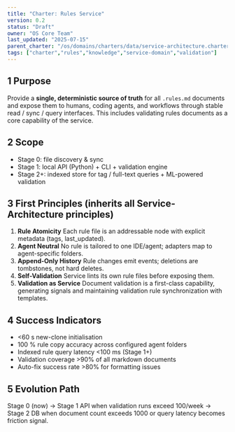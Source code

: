 ```yaml
---
title: "Charter: Rules Service"
version: 0.2
status: "Draft"
owner: "OS Core Team"
last_updated: "2025-07-15"
parent_charter: "/os/domains/charters/data/service-architecture.charter.md"
tags: ["charter","rules","knowledge","service-domain","validation"]
---
```


## 1 Purpose
Provide a **single, deterministic source of truth** for all `.rules.md` documents and expose them to humans, coding agents, and workflows through stable read / sync / query interfaces. This includes validating rules documents as a core capability of the service.

## 2 Scope
* Stage 0: file discovery & sync
* Stage 1: local API (Python) + CLI + validation engine
* Stage 2+: indexed store for tag / full-text queries + ML-powered validation

## 3 First Principles (inherits all Service-Architecture principles)
1. **Rule Atomicity** Each rule file is an addressable node with explicit metadata (tags, last_updated).
2. **Agent Neutral** No rule is tailored to one IDE/agent; adapters map to agent-specific folders.
3. **Append-Only History** Rule changes emit events; deletions are tombstones, not hard deletes.
4. **Self-Validation** Service lints its own rule files before exposing them.
5. **Validation as Service** Document validation is a first-class capability, generating signals and maintaining validation rule synchronization with templates.

## 4 Success Indicators
* <60 s new-clone initialisation
* 100 % rule copy accuracy across configured agent folders
* Indexed rule query latency <100 ms (Stage 1+)
* Validation coverage >90% of all markdown documents
* Auto-fix success rate >80% for formatting issues

## 5 Evolution Path
Stage 0 (now) → Stage 1 API when validation runs exceed 100/week → Stage 2 DB when document count exceeds 1000 or query latency becomes friction signal.
